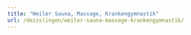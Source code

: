 ```yaml
---
title: "Weiler Sauna, Massage, Krankengymnastik"
url: /deisslingen/weiler-sauna-massage-krankengymnastik/
---
```

